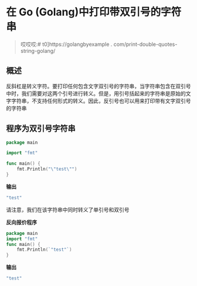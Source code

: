# 在 Go (Golang)中打印带双引号的字符串

> 哎哎哎:# t0]https://golangbyexample . com/print-double-quotes-string-golang/

## **概述**

反斜杠是转义字符。要打印任何包含文字双引号的字符串，当字符串包含在双引号中时，我们需要对这两个引号进行转义。但是，用引号括起来的字符串是原始的文字字符串，不支持任何形式的转义。因此，反引号也可以用来打印带有文字双引号的字符串

## **程序为双引号字符串**

```go
package main

import "fmt"

func main() {
	fmt.Println("\"test\"")
}
```

**输出**

```go
"test"
```

请注意，我们在该字符串中同时转义了单引号和双引号

**反向报价程序**

```go
package main
import "fmt"
func main() {
    fmt.Println(`"test"`)
}
```

**输出**

```go
"test"
```